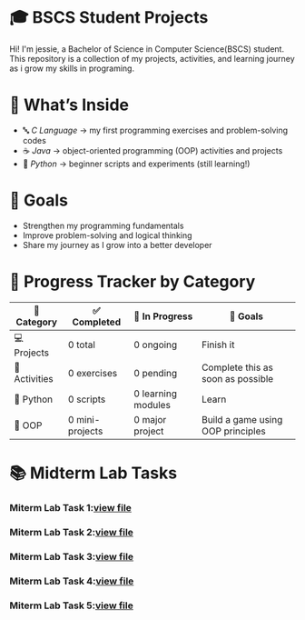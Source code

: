 # 🎓 BSCS Student Projects
Hi! I'm jessie, a Bachelor of Science in Computer Science(BSCS) student.
This repository is a collection of my projects, activities, and learning journey as i grow my skills in programing.

# 📌 What’s Inside
- 🔤 *C Language* → my first programming exercises and problem-solving codes  
- ☕ *Java* → object-oriented programming (OOP) activities and projects  
- 🐍 *Python* → beginner scripts and experiments (still learning!)  

# 🚀 Goals
- Strengthen my programming fundamentals  
- Improve problem-solving and logical thinking  
- Share my journey as I grow into a better developer  

# 🎯 Progress Tracker by Category

| 📂 Category       | ✅ Completed       | 🚧 In Progress     | 🎯 Goals                            |
|------------------|-------------------|--------------------|-------------------------------------|
| 💻 Projects       | 0 total           | 0 ongoing          | Finish it         |
| 🧠 Activities     | 0 exercises       | 0 pending          | Complete this as soon as possible    |
| 🐍 Python         | 0 scripts         | 0 learning modules | Learn        |
| 🧱 OOP            | 0 mini-projects   | 0 major project    | Build a game using OOP principles  |

# 📚 Midterm Lab Tasks 
### Miterm Lab Task 1:[view file](MtermLabTask#1.pdf)
### Miterm Lab Task 2:[view file](MtermLabTask#2.pdf)
### Miterm Lab Task 3:[view file](MtermLabTask#3.docx)
### Miterm Lab Task 4:[view file](MtermLabTask#4.pdf)
### Miterm Lab Task 5:[view file](MtermLabTask#1.pdf)


